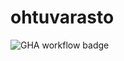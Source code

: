 # ohtuvarasto

![GHA workflow badge](https://github.com/Janitus/ohtuvarasto/workflows/CI/badge.svg)
